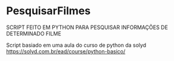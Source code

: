 # PesquisarFilmes

SCRIPT FEITO EM PYTHON PARA PESQUISAR INFORMAÇÕES DE DETERMINADO FILME


Script basiado em uma aula do curso de python da solyd
https://solyd.com.br/ead/course/python-basico/
